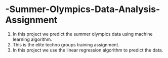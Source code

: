 # -Summer-Olympics-Data-Analysis-Assignment

1. In this project we predict the summer olympics data using machine learning algorithm. 
2. This is the elite techno groups training assignment.
3. In this project we use the linear regression algorithm to predict the data.

